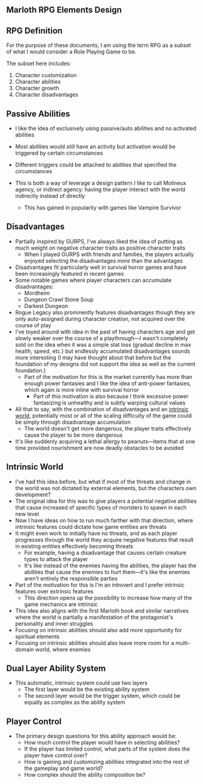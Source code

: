 ## Marloth RPG Elements Design

## RPG Definition

For the purpose of these documents, I am using the term RPG as a subset of what I would consider a Role Playing Game to be.

The subset here includes:

1. Character customization
2. Character abilities
3. Character growth
4. Character disadvantages

## Passive Abilities

* I like the idea of exclusively using passive/auto abilities and no activated abilities
* Most abilities would still have an activity but activation would be triggered by certain circumstances
* Different triggers could be attached to abilities that specified the circumstances

* This is both a way of leverage a design pattern I like to call Molineux agency, or indirect agency: having the player interact with the world indirectly instead of directly
  * This has gained in popularity with games like Vampire Survivor

## Disadvantages

* Partially inspired by GURPS, I've always liked the idea of putting as much weight on negative character traits as positive character traits
  * When I played GURPS with friends and families, the players actually enjoyed selecting the disadvantages *more* than the advantages
* Disadvantages fit particularly well in survival horror games and have been increasingly featured in recent games
* Some notable games where player characters can accumulate disadvantages:
  * Mordheim
  * Dungeon Crawl Stone Soup
  * Darkest Dungeon
* Rogue Legacy also prominently features disadvantages though they are only auto-assigned during character creation, not acquired over the course of play
* I've toyed around with idea in the past of having characters age and get slowly weaker over the course of a playthrough—I wasn't completely sold on the idea when it was a simple stat loss (gradual decline in max health, speed, etc.) but endlessly accumulated disadvantages sounds more interesting (I may have thought about that before but the foundation of my designs did not support the idea as well as the current foundation.)
  * Part of the motivation for this is the market currently has more than enough power fantasies and I like the idea of anti-power fantasies, which again is more inline with survival horror
    * Part of this motivation is also because I think excessive power fantasizing is unhealthy and is subtly warping cultural values
* All that to say, with the combination of disadvantages and an [intrinsic world](#intrinsic-world), potentially most or all of the scaling difficulty of the game could be simply through disadvantage accumulation
  * The world doesn't get more dangerous, the player traits effectively cause the player to be more dangerous
* It's like suddenly acquiring a lethal allergy to peanuts—items that at one time provided nourishment are now deadly obstacles to be avoided

## Intrinsic World

* I've had this idea before, but what if most of the threats and change in the world was not dictated by external elements, but the characters own development?
* The original idea for this was to give players a potential negative abilities that cause increased of specific types of monsters to spawn in each new level
* Now I have ideas on how to run much farther with that direction, where intrinsic features could dictate how game entities are threats
* It might even work to initially have no threats, and as each player progresses through the world they acquire negative features that result in existing entities effectively becoming threats
  * For example, having a disadvantage that causes certain creature types to attack the player
  * It's like instead of the enemies having the abilities, the player has the abilities that cause the enemies to hurt them—it's like the enemies aren't entirely the responsible parties
* Part of the motivation for this is I'm an introvert and I prefer intrinsic features over extrinsic features
  * This direction opens up the possibility to increase how many of the game mechanics are intrinsic
* This idea also aligns with the first Marloth book and similar narratives where the world is partially a manifestation of the protagonist's personality and inner struggles
* Focusing on intrinsic abilities should also add more opportunity for spiritual elements
* Focusing on intrinsic abilities should also leave more room for a multi-domain world, where enemies

## Dual Layer Ability System

* This automatic, intrinsic system could use two layers
  * The first layer would be the existing ability system
  * The second layer would be the trigger system, which could be equally as complex as the ability system

## Player Control

* The primary design questions for this ability approach would be:
  * How much control the player would have in selecting abilities?
  * If the player has limited control, what parts of the system does the player have control over?
  * How is gaining and customizing abilities integrated into the rest of the gameplay and game world?
  * How complex should the ability composition be?

